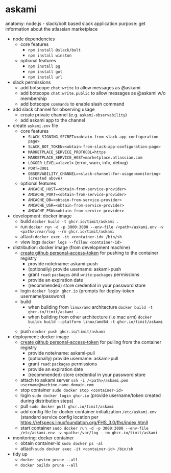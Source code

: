 # askami

anatomy: node.js - slack/bolt based slack application
purpose: get information about the atlassian marketplace

- node dependencies
    - core features
        - `npm install @slack/bolt`
        - `npm install winston`
    - optional features
        - `npm install pg`
        - `npm install got`
        - `npm install url`
- slack permissions
    - add botscope `chat:write` to allow messages as @askami
    - add botscope `chat:write.public` to allow messages as @askami w/o membership
    - add botscope `commands` to enable slash command
- add slack channel for observing usage
    - create private channel (e.g. `askami-observability`)
    - add askami app to the channel
- create `askami.env` file
    - core features
        - `SLACK_SIGNING_SECRET=<obtain-from-slack-app-configuration-page>`
        - `SLACK_BOT_TOKEN=<obtain-from-slack-app-configuration-page>`
        - `MARKETPLACE_SERVICE_PROTOCOL=https`
        - `MARKETPLACE_SERVICE_HOST=marketplace.atlassian.com`
        - `LOGGER_LEVEL=<level>` (error, warn, info, debug)
        - `PORT=3001`
        - `OBSERVABILITY_CHANNEL=<slack-channel-for-usage-monitoring> (created above)`
    - optional features
        - `AMCACHE_HOST=<obtain-from-service-provider>`
        - `AMCACHE_PORT=<obtain-from-service-provider>`
        - `AMCACHE_DB=<obtain-from-service-provider>`
        - `AMCACHE_USR=<obtain-from-service-provider>`
        - `AMCACHE_PSW=<obtain-from-service-provider>`
- development: docker image
    - build `docker build -t ghcr.io/timit/askami .`
    - run `docker run -d -p 3000:3000 --env-file /<path>/askami.env -v <path>:/var/log --rm ghcr.io/timit/askami`
    - attach `docker exec -it <container-id> /bin/sh`
    - view logs `docker logs --follow <container-id>`
- distribution: docker image (from development machine)
    - [create github personal-access-token](https://github.com/settings/tokens) for pushing to the container registry
        - provide note/name: askami-push
        - (optionally) provide username: askami-push
        - grant `read:packages` and `write:packages` permissions
        - provide an expiration date
        - (recommended) store credential in your password store
    - login `docker login ghcr.io` (prompts for deploy-token username/password)
    - build
        - when building from `linux/amd` architecture `docker build -t ghcr.io/timit/askami .`
        - when building from other architecture (i.e mac arm) `docker buildx build --platform linux/amd64 -t ghcr.io/timit/askami .`
    - push `docker push ghcr.io/timit/askami`
- deployment: docker image
    - [create github personal-access-token](https://github.com/settings/tokens) for pulling from the container registry
        - provide note/name: askami-pull
        - (optionally) provide username: askami-pull
        - grant `read:packages` permissions
        - provide an expiration date
        - (recommended) store credential in your password store
    - attach to askami server `ssh -i /<path>/askami.pem username@machine-name.domain.com`
    - stop container `sudo docker stop <container-id>`
    - login `sudo docker login ghcr.io` (provide username/token created during distribution steps)
    - pull `sudo docker pull ghcr.io/timit/askami`
    - add config file for docker container initialization `/etc/askami.env` (standard service config location per https://refspecs.linuxfoundation.org/FHS_3.0/fhs/index.html)
    - start container `sudo docker run -d -p 3000:3000 --env-file /etc/askami.env -v <path>:/var/log --rm ghcr.io/timit/askami`
- monitoring: docker container
    - obtain container-id `sudo docker ps -al`
    - attach `sudo docker exec -it <container-id> /bin/sh`
- tidy up
    - `docker system prune --all`
    - `docker buildx prune --all`
